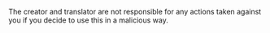 The creator and translator are not responsible for any actions taken against you if you decide to use this in a malicious way.
